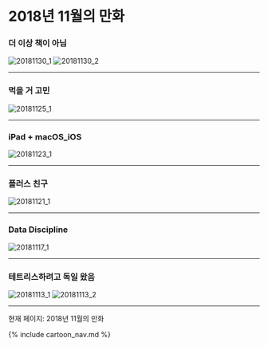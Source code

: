 # 2018년 11월의 만화

### 더 이상 책이 아님
![20181130_1](/20181130_1.jpg)
![20181130_2](/20181130_2.jpg)

* * *

### 먹을 거 고민
![20181125_1](/20181125_1.jpg)

* * *

### iPad + macOS_iOS
![20181123_1](/20181123_1.jpg)

* * *

### 플러스 친구
![20181121_1](/20181121_1.jpg)

* * *

### Data Discipline
![20181117_1](/20181117_1.jpg)

* * *

### 테트리스하려고 독일 왔음
![20181113_1](/20181113_1.jpg)
![20181113_2](/20181113_2.jpg)

* * *

현재 페이지: 2018년 11월의 만화

{% include cartoon_nav.md %}
